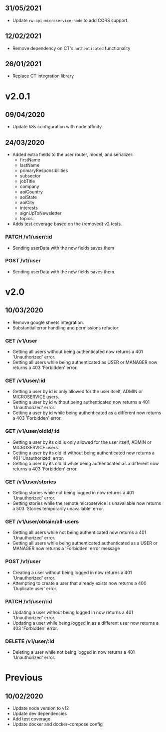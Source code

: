 ## 31/05/2021

- Update `rw-api-microservice-node` to add CORS support.

## 12/02/2021

- Remove dependency on CT's `authenticated` functionality

## 26/01/2021

- Replace CT integration library

# v2.0.1

## 09/04/2020

- Update k8s configuration with node affinity.

## 24/03/2020

- Added extra fields to the user router, model, and serializer:
  - firstName
  - lastName
  - primaryResponsibilities
  - subsector
  - jobTitle
  - company
  - aoiCountry
  - aoiState
  - aoiCity
  - interests
  - signUpToNewsletter
  - topics.
- Adds test coverage based on the (removed) v2 tests.

### PATCH /v1/user/:id

  - Sending userData with the new fields saves them

### POST /v1/user

  - Sending userData with the new fields saves them.

# v2.0

## 10/03/2020

- Remove google sheets integration.
- Substantial error handling and permissions refactor:

### GET /v1/user

- Getting all users without being authenticated now returns a 401 'Unauthorized' error.
- Getting all users while being authenticated as USER or MANAGER now returns a 403 'Forbidden' error.

### GET /v1/user/:id

- Getting a user by id is only allowed for the user itself, ADMIN or MICROSERVICE users.
- Getting a user by id without being authenticated now returns a 401 'Unauthorized' error.
- Getting a user by id while being authenticated as a different now returns a 403 'Forbidden' error.

### GET /v1/user/oldId/:id

- Getting a user by its old is only allowed for the user itself, ADMIN or MICROSERVICE users.
- Getting a user by its old id without being authenticated now returns a 401 'Unauthorized' error.
- Getting a user by its old id while being authenticated as a different now returns a 403 'Forbidden' error.

### GET /v1/user/stories

- Getting stories while not being logged in now returns a 401 'Unauthorized' error.
- Getting stories while the remote microservice is unavailable now returns a 503 'Stories temporarily unavailable' error.

### GET /v1/user/obtain/all-users

- Getting all users while not being authenticated now returns a 401 'Unauthorized' error.
- Getting all users while being authenticated authenticated as a USER or MANAGER now returns a 'Forbidden' error message

### POST /v1/user

- Creating a user without being logged in now returns a 401 'Unauthorized' error.
- Attempting to create a user that already exists now returns a 400 'Duplicate user' error.

### PATCH /v1/user/:id

- Updating a user without being logged in now returns a 401 'Unauthorized' error.
- Updating a user while being logged in as a different user now returns a 403 'Forbidden' error.

### DELETE /v1/user/:id

- Deleting a user while not being logged in now returns a 401 'Unauthorized' error.

# Previous

## 10/02/2020

- Update node version to v12
- Update dev dependencies
- Add test coverage
- Update docker and docker-compose config
